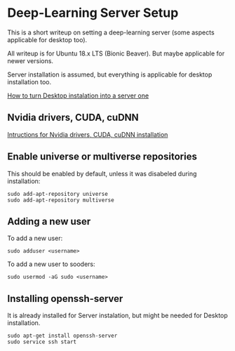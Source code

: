 # Deep-Learning Server Setup
This is a short writeup on setting a deep-learning server (some aspects applicable for desktop too).

All writeup is for Ubuntu 18.x LTS (Bionic Beaver). But maybe applicable for newer versions.

Server installation is assumed, but everything is applicable for desktop installation too. 

[How to turn Desktop instalation into a server one](./DesktopAndServerInstallation.md)

## Nvidia drivers, CUDA, cuDNN
[Intructions for Nvidia drivers, CUDA, cuDNN installation](./NvidiaGraphicsAndCUDA.md)

## Enable universe or multiverse repositories
This should be enabled by default, unless it was disabeled during installation:

    sudo add-apt-repository universe
    sudo add-apt-repository multiverse

## Adding a new user
To add a new user:

    sudo adduser <username>
  
To add a new user to sooders:

    sudo usermod -aG sudo <username>

## Installing openssh-server
It is already installed for Server instalation, but might be needed for Desktop installation.

    sudo apt-get install openssh-server
    sudo service ssh start

